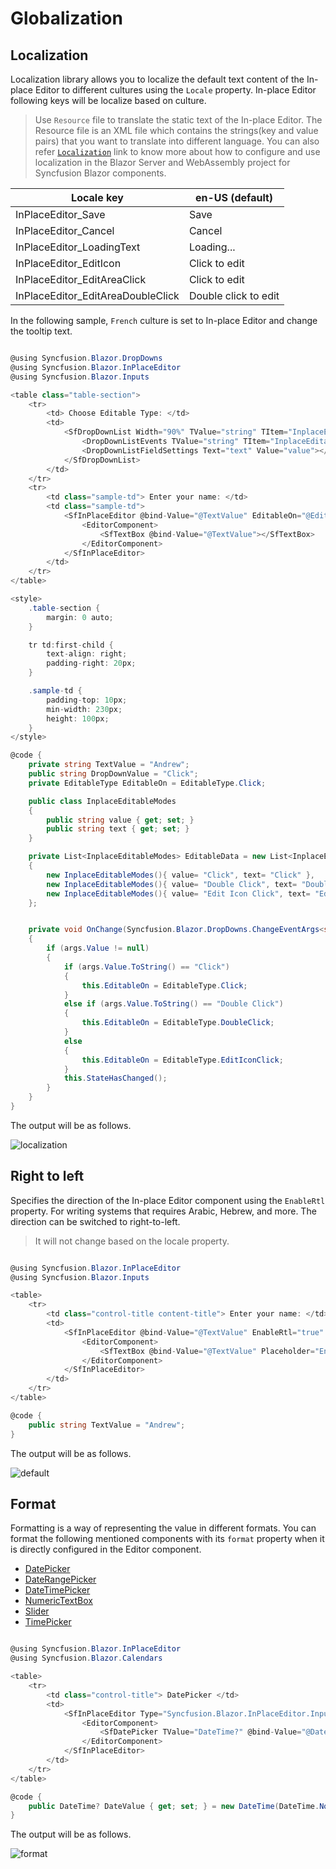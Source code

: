 # Globalization

## Localization

Localization library allows you to localize the default text content of the In-place Editor to different cultures using the `Locale` property. In-place Editor following keys will be localize based on culture.

> Use `Resource` file to translate the static text of the In-place Editor. The Resource file is an XML file which contains the strings(key and value pairs) that you want to translate into different language. You can also refer [`Localization`](../../common/localization/) link to know more about how to configure and use localization in the Blazor Server and WebAssembly project for Syncfusion Blazor components.

| Locale key | en-US (default) |
|------|------|
| InPlaceEditor_Save | Save |
| InPlaceEditor_Cancel | Cancel |
| InPlaceEditor_LoadingText | Loading... |
| InPlaceEditor_EditIcon | Click to edit |
| InPlaceEditor_EditAreaClick | Click to edit |
| InPlaceEditor_EditAreaDoubleClick | Double click to edit |

In the following sample, `French` culture is set to In-place Editor and change the tooltip text.

```csharp

@using Syncfusion.Blazor.DropDowns
@using Syncfusion.Blazor.InPlaceEditor
@using Syncfusion.Blazor.Inputs

<table class="table-section">
    <tr>
        <td> Choose Editable Type: </td>
        <td>
            <SfDropDownList Width="90%" TValue="string" TItem="InplaceEditableModes" DataSource="@EditableData" @bind-Value="@DropDownValue">
                <DropDownListEvents TValue="string" TItem="InplaceEditableModes" ValueChange="@OnChange"></DropDownListEvents>
                <DropDownListFieldSettings Text="text" Value="value"></DropDownListFieldSettings>
            </SfDropDownList>
        </td>
    </tr>
    <tr>
        <td class="sample-td"> Enter your name: </td>
        <td class="sample-td">
            <SfInPlaceEditor @bind-Value="@TextValue" EditableOn="@EditableOn" TValue="string" Locale="fr-BE">
                <EditorComponent>
                    <SfTextBox @bind-Value="@TextValue"></SfTextBox>
                </EditorComponent>
            </SfInPlaceEditor>
        </td>
    </tr>
</table>

<style>
    .table-section {
        margin: 0 auto;
    }

    tr td:first-child {
        text-align: right;
        padding-right: 20px;
    }

    .sample-td {
        padding-top: 10px;
        min-width: 230px;
        height: 100px;
    }
</style>

@code {
    private string TextValue = "Andrew";
    public string DropDownValue = "Click";
    private EditableType EditableOn = EditableType.Click;

    public class InplaceEditableModes
    {
        public string value { get; set; }
        public string text { get; set; }
    }

    private List<InplaceEditableModes> EditableData = new List<InplaceEditableModes>()
    {
        new InplaceEditableModes(){ value= "Click", text= "Click" },
        new InplaceEditableModes(){ value= "Double Click", text= "Double Click" },
        new InplaceEditableModes(){ value= "Edit Icon Click", text= "Edit Icon Click" }
    };


    private void OnChange(Syncfusion.Blazor.DropDowns.ChangeEventArgs<string, InplaceEditableModes> args)
    {
        if (args.Value != null)
        {
            if (args.Value.ToString() == "Click")
            {
                this.EditableOn = EditableType.Click;
            }
            else if (args.Value.ToString() == "Double Click")
            {
                this.EditableOn = EditableType.DoubleClick;
            }
            else
            {
                this.EditableOn = EditableType.EditIconClick;
            }
            this.StateHasChanged();
        }
    }
}

```

The output will be as follows.

![localization](./images/inplace-locale.png)

## Right to left

Specifies the direction of the In-place Editor component using the `EnableRtl` property. For writing systems that requires Arabic, Hebrew, and more. The direction can be switched to right-to-left.

> It will not change based on the locale property.

```csharp

@using Syncfusion.Blazor.InPlaceEditor
@using Syncfusion.Blazor.Inputs

<table>
    <tr>
        <td class="control-title content-title"> Enter your name: </td>
        <td>
            <SfInPlaceEditor @bind-Value="@TextValue" EnableRtl="true" TValue="string">
                <EditorComponent>
                    <SfTextBox @bind-Value="@TextValue" Placeholder="Enter some text"></SfTextBox>
                </EditorComponent>
            </SfInPlaceEditor>
        </td>
    </tr>
</table>

@code {
    public string TextValue = "Andrew";
}

```

The output will be as follows.

![default](./images/default.png)

## Format

Formatting is a way of representing the value in different formats. You can format the following mentioned components with its `format` property when it is directly configured in the Editor component.

* [DatePicker](../datepicker/date-format/)
* [DateRangePicker](../daterangepicker/globalization/)
* [DateTimePicker](../datetimepicker/globalization/)
* [NumericTextBox](../numerictextbox/formats/#custom-formats)
* [Slider](../slider/format/)
* [TimePicker](../timepicker/globalization/)

```csharp

@using Syncfusion.Blazor.InPlaceEditor
@using Syncfusion.Blazor.Calendars

<table>
    <tr>
        <td class="control-title"> DatePicker </td>
        <td>
            <SfInPlaceEditor Type="Syncfusion.Blazor.InPlaceEditor.InputType.Date" TValue="DateTime?" @bind-Value="@DateValue">
                <EditorComponent>
                    <SfDatePicker TValue="DateTime?" @bind-Value="@DateValue" Format="yyyy-MM-dd"  Placeholder="Choose a Date"></SfDatePicker>
                </EditorComponent>
            </SfInPlaceEditor>
        </td>
    </tr>
</table>

@code {
    public DateTime? DateValue { get; set; } = new DateTime(DateTime.Now.Year, DateTime.Now.Month, DateTime.Now.Day);
}

```

The output will be as follows.

![format](./images/format.png)
